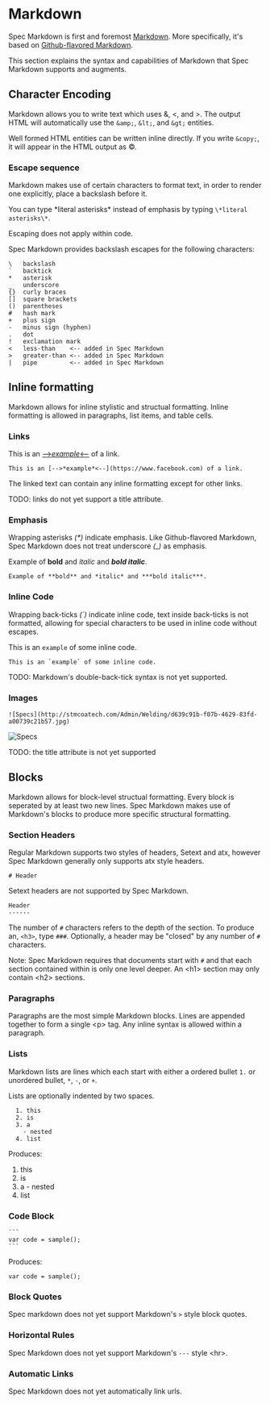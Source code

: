 # Markdown

Spec Markdown is first and foremost [Markdown](http://daringfireball.net/projects/markdown/syntax).
More specifically, it's based on [Github-flavored Markdown](https://help.github.com/articles/github-flavored-markdown/).

This section explains the syntax and capabilities of Markdown that Spec Markdown
supports and augments.


## Character Encoding

Markdown allows you to write text which uses &, <, and >. The output HTML will
automatically use the `&amp;`, `&lt;`, and `&gt;` entities.

Well formed HTML entities can be written inline directly. If you write `&copy;`,
it will appear in the HTML output as &copy;.


### Escape sequence

Markdown makes use of certain characters to format text, in order to render one
explicitly, place a backslash before it.

You can type \*literal asterisks\* instead of emphasis by typing
`\*literal asterisks\*`.

Escaping does not apply within code.

Spec Markdown provides backslash escapes for the following characters:

```
\   backslash
`   backtick
*   asterisk
_   underscore
{}  curly braces
[]  square brackets
()  parentheses
#   hash mark
+   plus sign
-   minus sign (hyphen)
.   dot
!   exclamation mark
<   less-than    <-- added in Spec Markdown
>   greater-than <-- added in Spec Markdown
|   pipe         <-- added in Spec Markdown
```


## Inline formatting

Markdown allows for inline stylistic and structual formatting. Inline
formatting is allowed in paragraphs, list items, and table cells.


### Links

This is an [-->*example*<--](https://www.facebook.com) of a link.

```
This is an [-->*example*<--](https://www.facebook.com) of a link.
```

The linked text can contain any inline formatting except for other links.

TODO: links do not yet support a title attribute.


### Emphasis

Wrapping asterisks *(\*)* indicate emphasis. Like Github-flavored
Markdown, Spec Markdown does not treat underscore *(_)* as emphasis.

Example of **bold** and *italic* and ***bold italic***.

```
Example of **bold** and *italic* and ***bold italic***.
```


### Inline Code

Wrapping back-ticks *(\`)* indicate inline code, text inside back-ticks is not
formatted, allowing for special characters to be used in inline code without
escapes.

This is an `example` of some inline code.

```
This is an `example` of some inline code.
```

TODO: Markdown's double-back-tick syntax is not yet supported.


### Images

```
![Specs](http://stmcoatech.com/Admin/Welding/d639c91b-f07b-4629-83fd-a00739c21b57.jpg)
```

![Specs](http://stmcoatech.com/Admin/Welding/d639c91b-f07b-4629-83fd-a00739c21b57.jpg)

TODO: the title attribute is not yet supported


## Blocks

Markdown allows for block-level structual formatting. Every block is seperated
by at least two new lines. Spec Markdown makes use of Markdown's blocks to
produce more specific structural formatting.


### Section Headers

Regular Markdown supports two styles of headers, Setext and atx, however Spec
Markdown generally only supports atx style headers.

```
# Header
```

Setext headers are not supported by Spec Markdown.

```!
Header
------
```

The number of `#` characters refers to the depth of the section. To produce an,
`<h3>`, type `###`. Optionally, a header may be "closed" by any number of `#`
characters.

Note: Spec Markdown requires that documents start with `#` and that each section
contained within is only one level deeper. An \<h1> section may only contain
\<h2> sections.


### Paragraphs

Paragraphs are the most simple Markdown blocks. Lines are appended together to
form a single \<p> tag. Any inline syntax is allowed within a paragraph.


### Lists

Markdown lists are lines which each start with either a ordered bullet `1.` or
unordered bullet, `*`, `-`, or `+`.

Lists are optionally indented by two spaces.

```
  1. this
  2. is
  3. a
    - nested
  4. list
```

Produces:

  1. this
  2. is
  3. a
    - nested
  4. list


### Code Block

    ```
    var code = sample();
    ```

Produces:

```
var code = sample();
```


### Block Quotes

Spec markdown does not yet support Markdown's `>` style block quotes.


### Horizontal Rules

Spec Markdown does not yet support Markdown's `---` style \<hr>.


### Automatic Links

Spec Markdown does not yet automatically link urls.
